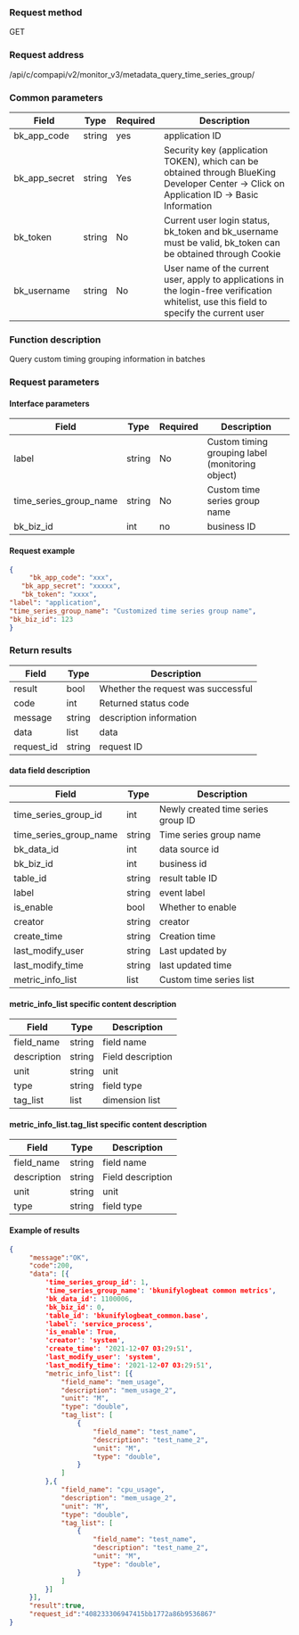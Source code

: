 ### Request method

GET


### Request address

/api/c/compapi/v2/monitor_v3/metadata_query_time_series_group/


### Common parameters

| Field | Type | Required | Description |
|-----------|------------|--------|------------|
| bk_app_code | string | yes | application ID |
| bk_app_secret| string | Yes | Security key (application TOKEN), which can be obtained through BlueKing Developer Center -> Click on Application ID -> Basic Information |
| bk_token | string | No | Current user login status, bk_token and bk_username must be valid, bk_token can be obtained through Cookie |
| bk_username | string | No | User name of the current user, apply to applications in the login-free verification whitelist, use this field to specify the current user |


### Function description

Query custom timing grouping information in batches

### Request parameters



#### Interface parameters

| Field | Type | Required | Description |
| -------------- | ------ | ---- | ----------- |
| label | string | No | Custom timing grouping label (monitoring object) |
| time_series_group_name | string | No | Custom time series group name |
| bk_biz_id | int | no | business ID |


#### Request example

```json
{
     "bk_app_code": "xxx",
   "bk_app_secret": "xxxxx",
   "bk_token": "xxxx",
"label": "application",
"time_series_group_name": "Customized time series group name",
"bk_biz_id": 123
}
```

### Return results

| Field | Type | Description |
| ---------- | ------ | ---------- |
| result | bool | Whether the request was successful |
| code | int | Returned status code |
| message | string | description information |
| data | list | data |
| request_id | string | request ID |

#### data field description

| Field | Type | Description |
| ----------------------- | ------ | ---------------- |
| time_series_group_id | int | Newly created time series group ID |
| time_series_group_name | string | Time series group name |
| bk_data_id | int | data source id |
| bk_biz_id | int | business id |
| table_id | string | result table ID |
| label | string | event label |
| is_enable | bool | Whether to enable |
| creator | string | creator |
| create_time | string | Creation time |
| last_modify_user | string | Last updated by |
| last_modify_time | string | last updated time |
| metric_info_list | list | Custom time series list |

#### metric_info_list specific content description

| Field | Type | Description |
| ------------------- | ------ | -------- |
| field_name | string | field name |
| description | string | Field description |
| unit | string | unit |
| type | string | field type |
| tag_list | list | dimension list |

#### metric_info_list.tag_list specific content description

| Field | Type | Description |
| ------------------- | ------ | -------- |
| field_name | string | field name |
| description | string | Field description |
| unit | string | unit |
| type | string | field type |

#### Example of results

```json
{
     "message":"OK",
     "code":200,
     "data": [{
         'time_series_group_id': 1,
         'time_series_group_name': 'bkunifylogbeat common metrics',
         'bk_data_id': 1100006,
         'bk_biz_id': 0,
         'table_id': 'bkunifylogbeat_common.base',
         'label': 'service_process',
         'is_enable': True,
         'creator': 'system',
         'create_time': '2021-12-07 03:29:51',
         'last_modify_user': 'system',
         'last_modify_time': '2021-12-07 03:29:51',
         "metric_info_list": [{
             "field_name": "mem_usage",
             "description": "mem_usage_2",
             "unit": "M",
             "type": "double",
             "tag_list": [
                 {
                     "field_name": "test_name",
                     "description": "test_name_2",
                     "unit": "M",
                     "type": "double",
                 }
             ]
         },{
             "field_name": "cpu_usage",
             "description": "mem_usage_2",
             "unit": "M",
             "type": "double",
             "tag_list": [
                 {
                     "field_name": "test_name",
                     "description": "test_name_2",
                     "unit": "M",
                     "type": "double",
                 }
             ]
         }]
     }],
     "result":true,
     "request_id":"408233306947415bb1772a86b9536867"
}
```